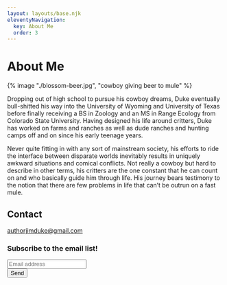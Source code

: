 ```yaml
---
layout: layouts/base.njk
eleventyNavigation:
  key: About Me
  order: 3
---
```

# About Me

{% image "./blossom-beer.jpg", "cowboy giving beer to mule" %}

Dropping out of high school to pursue his cowboy dreams, Duke eventually bull-shitted his way into the University of Wyoming and University of Texas before finally receiving a BS in Zoology and an MS in Range Ecology from Colorado State University. Having designed his life around critters, Duke has worked on farms and ranches as well as dude ranches and hunting camps off and on since his early teenage years.

Never quite fitting in with any sort of mainstream society, his efforts to ride the interface between disparate worlds inevitably results in uniquely awkward situations and comical conflicts. Not really a cowboy but hard to describe in other terms, his critters are the one constant that he can count on and who basically guide him through life. His journey bears testimony to the notion that there are few problems in life that can’t be outrun on a fast mule.

## Contact

<a href="mailto:authorjimduke@gmail.com" target="_blank" id="email">authorjimduke@gmail.com</a>

### Subscribe to the email list!

<form name="contact" method="POST" data-netlify-recaptcha="true" data-netlify="true">
  <input type="email" placeholder="Email address" name="email" class="email-input" required>
  <div data-netlify-recaptcha="true"></div>
  <button type="submit" class="submit-button">Send</button>
</form>
